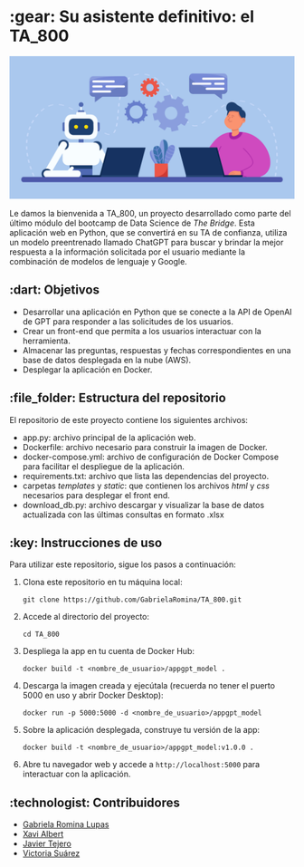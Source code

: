 <h1 id="Su asistente definitivo: el TA_800"> :gear: Su asistente definitivo: el TA_800</h1>

![Imagen de portada](images/Portada.jpg)


Le damos la bienvenida a TA_800, un proyecto desarrollado como parte del último módulo del bootcamp de Data Science de *The Bridge*. Esta aplicación web en Python, que se convertirá en su TA de confianza, utiliza un modelo preentrenado llamado ChatGPT para buscar y brindar la mejor respuesta a la información solicitada por el usuario mediante la combinación de modelos de lenguaje y Google.

<h2 id="Objetivos"> :dart: Objetivos</h2>

- Desarrollar una aplicación en Python que se conecte a la API de OpenAI de GPT para responder a las solicitudes de los usuarios.
- Crear un front-end que permita a los usuarios interactuar con la herramienta.
- Almacenar las preguntas, respuestas y fechas correspondientes en una base de datos desplegada en la nube (AWS).
- Desplegar la aplicación en Docker.

<h2 id="Estructura del repositorio"> :file_folder: Estructura del repositorio</h2>

El repositorio de este proyecto contiene los siguientes archivos:

* app.py: archivo principal de la aplicación web.
* Dockerfile: archivo necesario para construir la imagen de Docker.
* docker-compose.yml: archivo de configuración de Docker Compose para facilitar el despliegue de la aplicación.
* requirements.txt: archivo que lista las dependencias del proyecto.
* carpetas *templates* y *static*: que contienen los archivos *html* y *css* necesarios para desplegar el front end.
* download_db.py: archivo descargar y visualizar la base de datos actualizada con las últimas consultas en formato .xlsx

<h2 id="Instrucciones de uso"> :key: Instrucciones de uso</h2>

Para utilizar este repositorio, sigue los pasos a continuación:

1. Clona este repositorio en tu máquina local:

   ```shell
   git clone https://github.com/GabrielaRomina/TA_800.git
   ```

2. Accede al directorio del proyecto:

   ```shell
   cd TA_800
   ```

3. Despliega la app en tu cuenta de Docker Hub:

   ```shell
   docker build -t <nombre_de_usuario>/appgpt_model .
   ```

4. Descarga la imagen creada y ejecútala (recuerda no tener el puerto 5000 en uso y abrir Docker Desktop):

   ```shell
   docker run -p 5000:5000 -d <nombre_de_usuario>/appgpt_model
   ```

5. Sobre la aplicación desplegada, construye tu versión de la app:

   ```shell
   docker build -t <nombre_de_usuario>/appgpt_model:v1.0.0 .
   ```

6. Abre tu navegador web y accede a `http://localhost:5000` para interactuar con la aplicación.

<h2 id="Contribuidores"> :technologist: Contribuidores</h2>

-   [Gabriela Romina Lupas](https://github.com/GabrielaRomina) 
-   [Xavi Albert](https://github.com/XaviAlbert) 
-   [Javier Tejero](https://github.com/javiertejero1) 
-   [Victoria Suárez](https://github.com/Vihelmet) 